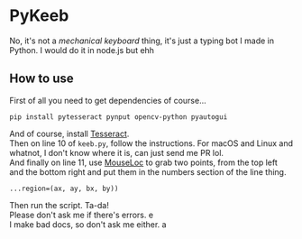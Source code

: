 # PyKeeb

No, it's not a *mechanical keyboard* thing, it's just a typing bot I made in Python. I would do it in node.js but ehh  

## How to use

First of all you need to get dependencies of course...  

``pip install pytesseract pynput opencv-python pyautogui``  

And of course, install [Tesseract](https://tesseract-ocr.github.io/tessdoc/Downloads.html).  
Then on line 10 of ``keeb.py``, follow the instructions. For macOS and Linux and whatnot, I don't know where it is, can just send me PR lol.  
And finally on line 11, use [MouseLoc](https://www.softpedia.com/get/Desktop-Enhancements/Other-Desktop-Enhancements/MouseLoc.shtml#download) to grab two points, from the top left and the bottom right and put them in the numbers section of the line thing.  

``...region=(ax, ay, bx, by))``  

Then run the script. Ta-da!  
Please don't ask me if there's errors. e  
I make bad docs, so don't ask me either. a
